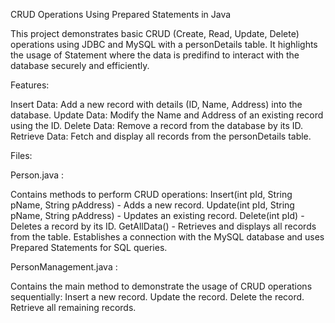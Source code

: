 CRUD Operations Using Prepared Statements in Java

This project demonstrates basic CRUD (Create, Read, Update, Delete) operations using JDBC and MySQL with a personDetails table. It highlights the usage of Statement where the data is predifind to interact with the database securely and efficiently.

Features:

Insert Data: Add a new record with details (ID, Name, Address) into the database.
Update Data: Modify the Name and Address of an existing record using the ID.
Delete Data: Remove a record from the database by its ID.
Retrieve Data: Fetch and display all records from the personDetails table.

Files:

Person.java :

Contains methods to perform CRUD operations:
Insert(int pId, String pName, String pAddress) - Adds a new record.
Update(int pId, String pName, String pAddress) - Updates an existing record.
Delete(int pId) - Deletes a record by its ID.
GetAllData() - Retrieves and displays all records from the table.
Establishes a connection with the MySQL database and uses Prepared Statements for SQL queries.

PersonManagement.java : 

Contains the main method to demonstrate the usage of CRUD operations sequentially:
Insert a new record.
Update the record.
Delete the record.
Retrieve all remaining records.
